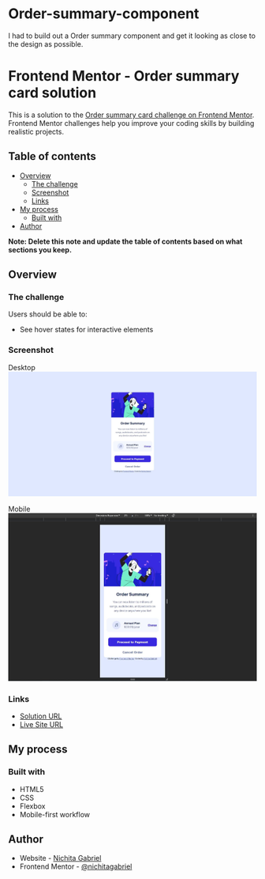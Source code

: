 # Order-summary-component
I had to build out a Order summary component and get it looking as close to the design as possible.

# Frontend Mentor - Order summary card solution

This is a solution to the [Order summary card challenge on Frontend Mentor](https://www.frontendmentor.io/challenges/order-summary-component-QlPmajDUj). Frontend Mentor challenges help you improve your coding skills by building realistic projects. 

## Table of contents

- [Overview](#overview)
  - [The challenge](#the-challenge)
  - [Screenshot](#screenshot)
  - [Links](#links)
- [My process](#my-process)
  - [Built with](#built-with)
- [Author](#author)

**Note: Delete this note and update the table of contents based on what sections you keep.**

## Overview

### The challenge

Users should be able to:

- See hover states for interactive elements

### Screenshot

Desktop
<img src="images\screenshot-desktop-version.JPG" alt="Desktop Version" width="1024"/>

Mobile
<img src="images\screenshot-mobile-version.JPG" alt="Mobile Version" width="1024"/>


### Links

- [Solution URL](https://your-solution-url.com)
- [Live Site URL](https://nichitagabriel.github.io/Order-summary-component/)

## My process

### Built with

- HTML5
- CSS
- Flexbox
- Mobile-first workflow

## Author

- Website - [Nichita Gabriel](https://github.com/NichitaGabriel)
- Frontend Mentor - [@nichitagabriel](https://www.frontendmentor.io/profile/NichitaGabriel)
